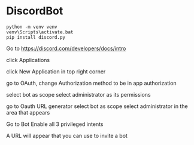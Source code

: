 # DiscordBot


```
python -m venv venv
venv\Scripts\activate.bat
pip install discord.py
```

Go to https://discord.com/developers/docs/intro

click Applications

click New Application in top right corner

go to OAuth, change Authorization method to be in app authorization

select bot as scope
select administrator as its permissions

go to Oauth URL generator
select bot as scope
select administrator in the area that appears

Go to Bot
Enable all 3 privileged intents

A URL will appear that you can use to invite a bot

